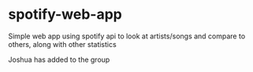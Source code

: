 # spotify-web-app
Simple web app using spotify api to look at artists/songs and compare to others, along with other statistics


Joshua has added to the group

